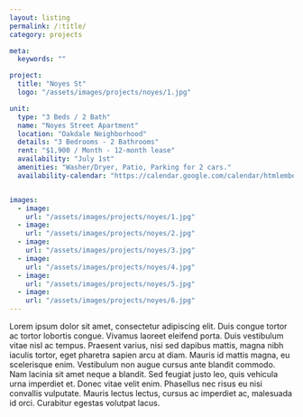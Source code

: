 ```yaml
---
layout: listing
permalink: /:title/
category: projects

meta:
  keywords: ""

project:
  title: "Noyes St"
  logo: "/assets/images/projects/noyes/1.jpg"

unit:
  type: "3 Beds / 2 Bath"
  name: "Noyes Street Apartment"
  location: "Oakdale Neighborhood"
  details: "3 Bedrooms - 2 Bathrooms"
  rent: "$1,900 / Month - 12-month lease"
  availability: "July 1st"
  amenities: "Washer/Dryer, Patio, Parking for 2 cars."
  availability-calendar: "https://calendar.google.com/calendar/htmlembed?src=nhl_1_%2542oston%2B%2542ruins%23sports%40group.v.calendar.google.com&ctz=America%2FNew_York"


images:
  - image:
    url: "/assets/images/projects/noyes/1.jpg"
  - image:
    url: "/assets/images/projects/noyes/2.jpg"
  - image:
    url: "/assets/images/projects/noyes/3.jpg"
  - image:
    url: "/assets/images/projects/noyes/4.jpg"
  - image:
    url: "/assets/images/projects/noyes/5.jpg"
  - image:
    url: "/assets/images/projects/noyes/6.jpg"
---
```

Lorem ipsum dolor sit amet, consectetur adipiscing elit. Duis congue tortor ac tortor lobortis congue. Vivamus laoreet eleifend porta. Duis vestibulum vitae nisl ac tempus. Praesent varius, nisi sed dapibus mattis, magna nibh iaculis tortor, eget pharetra sapien arcu at diam. Mauris id mattis magna, eu scelerisque enim. Vestibulum non augue cursus ante blandit commodo. Nam lacinia sit amet neque a blandit. Sed feugiat justo leo, quis vehicula urna imperdiet et. Donec vitae velit enim. Phasellus nec risus eu nisi convallis vulputate. Mauris lectus lectus, cursus ac imperdiet ac, malesuada id orci. Curabitur egestas volutpat lacus.